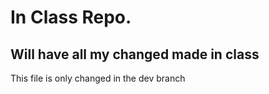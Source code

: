 # In Class Repo.
## Will have all my changed made in class

This file is only changed in the dev branch